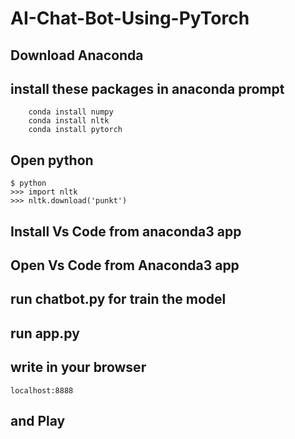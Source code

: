 # AI-Chat-Bot-Using-PyTorch

## Download Anaconda
## install these packages in anaconda prompt
        conda install numpy
        conda install nltk
        conda install pytorch
        
## Open python 
    $ python
    >>> import nltk
    >>> nltk.download('punkt')
    
## Install Vs Code from anaconda3 app
## Open Vs Code from Anaconda3 app

## run chatbot.py for train the model
## run app.py 

## write in your browser 
    localhost:8888
    
## and Play
